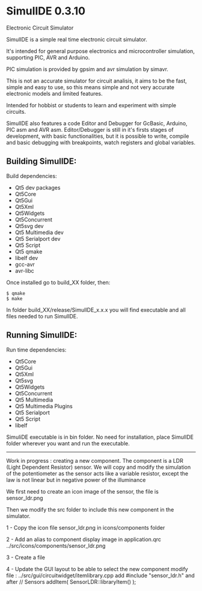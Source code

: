 # SimulIDE 0.3.10

Electronic Circuit Simulator


SimulIDE is a simple real time electronic circuit simulator.

It's intended for general purpose electronics and microcontroller simulation, supporting PIC, AVR and Arduino.

PIC simulation is provided by gpsim and avr simulation by simavr.

This is not an accurate simulator for circuit analisis, it aims to be the fast, simple and easy to use, so this means simple and not very accurate electronic models and limited features.

Intended for hobbist or students to learn and experiment with simple circuits.


SimulIDE also features a code Editor and Debugger for GcBasic, Arduino, PIC asm and AVR asm.
Editor/Debugger is still in it's firsts stages of development, with basic functionalities, but it is possible to write, compile and basic debugging with breakpoints, watch registers and global variables.


## Building SimulIDE:

Build dependencies:

 - Qt5 dev packages
 - Qt5Core
 - Qt5Gui
 - Qt5Xml
 - Qt5Widgets
 - Qt5Concurrent
 - Qt5svg dev
 - Qt5 Multimedia dev
 - Qt5 Serialport dev
 - Qt5 Script
 - Qt5 qmake
 - libelf dev
 - gcc-avr
 - avr-libc

 
Once installed go to build_XX folder, then:

```
$ qmake
$ make
```

In folder build_XX/release/SimulIDE_x.x.x you will find executable and all files needed to run SimulIDE.



## Running SimulIDE:

Run time dependencies:

 - Qt5Core
 - Qt5Gui
 - Qt5Xml
 - Qt5svg
 - Qt5Widgets
 - Qt5Concurrent
 - Qt5 Multimedia
 - Qt5 Multimedia Plugins
 - Qt5 Serialport
 - Qt5 Script
 - libelf


SimuliDE executable is in bin folder.
No need for installation, place SimulIDE folder wherever you want and run the executable.

---------------------------------------

Work in progress : creating a new component.
The component is a LDR (Light Dependent Resistor) sensor.
We will copy and modify the simulation of the potentiometer as the sensor acts like a variable resistor, except the law is not linear but in negative power of the illuminance

We first need to create an icon image of the sensor, the file is sensor_ldr.png

Then we modify the src folder to include this new component in the simulator.

1 - Copy the icon file sensor_ldr.png in icons/components folder

2 - Add an alias to component display image in application.qrc
<file alias="sensor_ldr.png">../src/icons/components/sensor_ldr.png</file>

3 - Create a file

4 - Update the GUI layout to be able to select the new component
modify file : ../src/gui/circuitwidget/itemlibrary.cpp
add
#include "sensor_ldr.h"
and after // Sensors
addItem( SensorLDR::libraryItem() );

